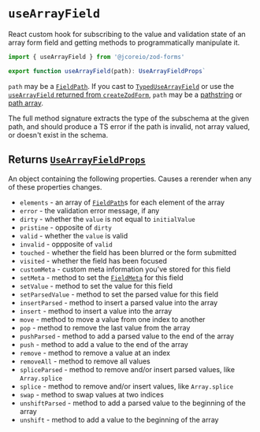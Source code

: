 # `useArrayField`

React custom hook for subscribing to the value and validation state of an array form field and getting methods
to programmatically manipulate it.

```ts
import { useArrayField } from '@jcoreio/zod-forms'
```

```ts
export function useArrayField(path): UseArrayFieldProps`
```

`path` may be a [`FieldPath`](FieldPath.md). If you cast to [`TypedUseArrayField`](types.md#typedusearrayfield)
or use the [`useArrayField` returned from `createZodForm`](createZodForm.md#returns-zodformt),
`path` may be a [pathstring](../concepts.md#pathstrings) or [path array](../concepts.md#path-arrays).

The full method signature extracts the type of the subschema at the given path, and should produce a TS error
if the path is invalid, not array valued, or doesn't exist in the schema.

## Returns [`UseArrayFieldProps`](types.md#usearrayfieldprops)

An object containing the following properties. Causes a rerender when any of these properties changes.

- `elements` - an array of [`FieldPath`](FieldPath.md)s for each element of the array
- `error` - the validation error message, if any
- `dirty` - whether the `value` is not equal to `initialValue`
- `pristine` - opposite of `dirty`
- `valid` - whether the `value` is valid
- `invalid` - oppposite of `valid`
- `touched` - whether the field has been blurred or the form submitted
- `visited` - whether the field has been focused
- `customMeta` - custom meta information you've stored for this field
- `setMeta` - method to set the [`FieldMeta`](types.md#fieldmeta) for this field
- `setValue` - method to set the value for this field
- `setParsedValue` - method to set the parsed value for this field
- `insertParsed` - method to insert a parsed value into the array
- `insert` - method to insert a value into the array
- `move` - method to move a value from one index to another
- `pop` - method to remove the last value from the array
- `pushParsed` - method to add a parsed value to the end of the array
- `push` - method to add a value to the end of the array
- `remove` - method to remove a value at an index
- `removeAll` - method to remove all values
- `spliceParsed` - method to remove and/or insert parsed values, like `Array.splice`
- `splice` - method to remove and/or insert values, like `Array.splice`
- `swap` - method to swap values at two indices
- `unshiftParsed` - method to add a parsed value to the beginning of the array
- `unshift` - method to add a value to the beginning of the array
